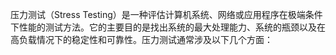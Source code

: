 
压力测试（Stress Testing）是一种评估计算机系统、网络或应用程序在极端条件下性能的测试方法。它的主要目的是找出系统的最大处理能力、系统的瓶颈以及在高负载情况下的稳定性和可靠性。压力测试通常涉及以下几个方面：